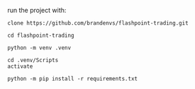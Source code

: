 run the project with:

```shell
clone https://github.com/brandenvs/flashpoint-trading.git
```

```shell
cd flashpoint-trading
```

```shell
python -m venv .venv
```

```shell
cd .venv/Scripts
activate
```

```shell
python -m pip install -r requirements.txt
```

```shell
